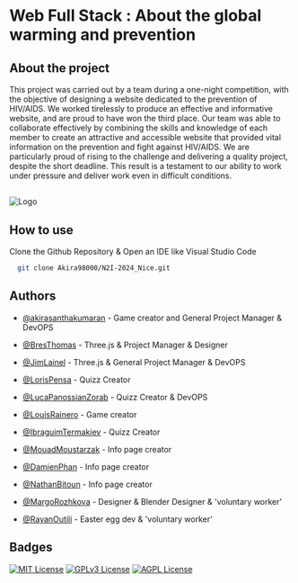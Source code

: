 
# Web Full Stack : About the global warming and prevention 


## About the project

This project was carried out by a team during a one-night competition, with the objective of designing a website dedicated to the prevention of HIV/AIDS. We worked tirelessly to produce an effective and informative website, and are proud to have won the third place. Our team was able to collaborate effectively by combining the skills and knowledge of each member to create an attractive and accessible website that provided vital information on the prevention and fight against HIV/AIDS. We are particularly proud of rising to the challenge and delivering a quality project, despite the short deadline. This result is a testament to our ability to work under pressure and deliver work even in difficult conditions.

## 
![Logo](https://www.nuitdelinfo.com/img/logo-n2i-2023.png)


## How to use

Clone the Github Repository & Open an IDE like Visual Studio Code

```bash
  git clone Akira98000/N2I-2024_Nice.git
```

## Authors

- [@akirasanthakumaran](https://github.com/Akira98000/) - Game creator and General Project Manager & DevOPS

- [@BresThomas](https://github.com/BresThomas/) - Three.js & Project Manager & Designer

- [@JimLainel](https://github.com/allien-j) - Three.js & General Project Manager & DevOPS
  
- [@LorisPensa](https://github.com/lorispensa) - Quizz Creator

- [@LucaPanossianZorab](https://github.com/1eukos) - Quizz Creator & DevOPS

- [@LouisRainero](https://github.com/Repiouu) - Game creator 
  
- [@IbraguimTermakiev](https://github.com/ckizp) - Quizz Creator

- [@MouadMoustarzak](https://github.com/Swaroskiks) - Info page creator

- [@DamienPhan](https://github.com/PhanSayam) - Info page creator
  
- [@NathanBitoun](https://github.com/PedroLeMancho) - Info page creator
  
- [@MargoRozhkova](https://fr.linkedin.com/in/margo-rozhkova-229131277?trk=people-guest_people_search-card) - Designer & Blender Designer & 'voluntary worker'

- [@RayanOutili](https://github.com/RayanOUTILI) - Easter egg dev & 'voluntary worker'

## Badges

[![MIT License](https://img.shields.io/badge/License-MIT-green.svg)](https://choosealicense.com/licenses/mit/)
[![GPLv3 License](https://img.shields.io/badge/License-GPL%20v3-yellow.svg)](https://opensource.org/licenses/)
[![AGPL License](https://img.shields.io/badge/license-AGPL-blue.svg)](http://www.gnu.org/licenses/agpl-3.0)
